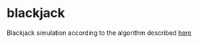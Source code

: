 # blackjack

Blackjack simulation according to the algorithm described [here](http://casinogambling.about.com/od/blackjack101/a/Basic-Strategy-For-Blackjack.htm)
